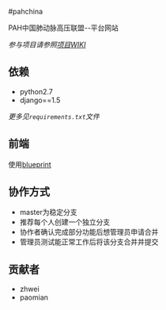 #pahchina

PAH中国肺动脉高压联盟--平台网站

*参与项目请参照[项目WIKI](http://git.oschina.net/zhwei/pahchina/wikis/home)*

## 依赖

+ python2.7
+ django==1.5

*更多见`requirements.txt`文件*

## 前端

使用[blueprint](http://www.blueprintcss.org/)

## 协作方式

+ master为稳定分支
+ 推荐每个人创建一个独立分支
+ 协作者确认完成部分功能后想管理员申请合并
+ 管理员测试能正常工作后将该分支合并并提交

## 贡献者

+ zhwei
+ paomian


